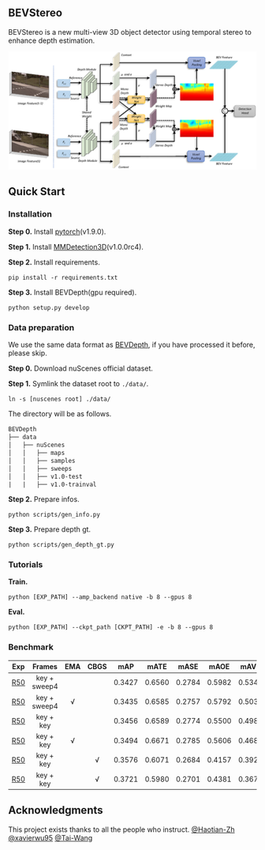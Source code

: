 ## BEVStereo
BEVStereo is a new multi-view 3D object detector using temporal stereo to enhance depth estimation.

<img src="assets/framework.png" width="1000" >

## Quick Start
### Installation
**Step 0.** Install [pytorch](https://pytorch.org/)(v1.9.0).

**Step 1.** Install [MMDetection3D](https://github.com/open-mmlab/mmdetection3d)(v1.0.0rc4).

**Step 2.** Install requirements.
```shell
pip install -r requirements.txt
```
**Step 3.** Install BEVDepth(gpu required).
```shell
python setup.py develop
```

### Data preparation
We use the same data format as [BEVDepth](https://github.com/Megvii-BaseDetection/BEVDepth), if you have processed it before, please skip.

**Step 0.** Download nuScenes official dataset.

**Step 1.** Symlink the dataset root to `./data/`.
```
ln -s [nuscenes root] ./data/
```
The directory will be as follows.
```
BEVDepth
├── data
│   ├── nuScenes
│   │   ├── maps
│   │   ├── samples
│   │   ├── sweeps
│   │   ├── v1.0-test
|   |   ├── v1.0-trainval
```
**Step 2.** Prepare infos.
```
python scripts/gen_info.py
```
**Step 3.** Prepare depth gt.
```
python scripts/gen_depth_gt.py
```

### Tutorials
**Train.**
```
python [EXP_PATH] --amp_backend native -b 8 --gpus 8
```
**Eval.**
```
python [EXP_PATH] --ckpt_path [CKPT_PATH] -e -b 8 --gpus 8
```
### Benchmark
|Exp| Frames |EMA| CBGS |mAP |mATE| mASE | mAOE |mAVE| mAAE | NDS | weights |
| ------ | :---: | :---: | :---: | :---: |:---:     |:---:  | :---: | :----: | :----: | :----: | :----: |
|[R50](exps/bev_stereo_lss_r50_256x704_128x128_24e_key4.py)|key + sweep4| | |0.3427| 0.6560 | 0.2784| 0.5982| 0.5347| 0.2228| 0.4423|[github](https://github.com/Megvii-BaseDetection/BEVStereo/releases/download/v0.0.2/bev_stereo_lss_r50_256x704_128x128_24e_key4.pth)|
|[R50](exps/bev_stereo_lss_r50_256x704_128x128_24e_key4.py)|key + sweep4|√| |0.3435|0.6585|0.2757|0.5792|0.5034|0.2163|0.4485|[github](https://github.com/Megvii-BaseDetection/BEVStereo/releases/download/v0.0.2/bev_stereo_lss_r50_256x704_128x128_24e_key4_ema.pth)|
|[R50](exps/bev_stereo_lss_r50_256x704_128x128_24e_2key.py)|key + key|| | 0.3456 | 0.6589 | 0.2774 | 0.5500 | 0.4980 | 0.2278 | 0.4516 | [github](https://github.com/Megvii-BaseDetection/BEVStereo/releases/download/v0.0.2/bev_stereo_lss_r50_256x704_128x128_24e_2key.pth)|
|[R50](exps/bev_stereo_lss_r50_256x704_128x128_24e_2key_ema.py)|key + key|√| | 0.3494 |  0.6671     |0.2785 | 0.5606 | 0.4686 | 0.2295 | 0.4543 | [github](https://github.com/Megvii-BaseDetection/BEVStereo/releases/download/v0.0.2/bev_stereo_lss_r50_256x704_128x128_24e_2key_ema.pth)|
|[R50](exps/bev_stereo_lss_r50_256x704_128x128_20e_cbgs_2key_da.py)|key + key| |√| 0.3576 | 0.6071 | 0.2684 | 0.4157 | 0.3928 | 0.2021 | 0.4902 | [github](https://github.com/Megvii-BaseDetection/BEVStereo/releases/download/v0.0.2/bev_stereo_lss_r50_256x704_128x128_20e_cbgs_2key_da.pth)|
|[R50](exps/bev_stereo_lss_r50_256x704_128x128_20e_cbgs_2key_da_ema.py)|key + key| |√| 0.3721 | 0.5980 |  0.2701 | 0.4381 | 0.3672 | 0.1898 | 0.4997 | [github](https://github.com/Megvii-BaseDetection/BEVStereo/releases/download/v0.0.2/bev_stereo_lss_r50_256x704_128x128_20e_cbgs_2key_da_ema.pth)|

## Acknowledgments
This project exists thanks to all the people who instruct.
[@Haotian-Zh](https://github.com/Tinyyyy) [@xavierwu95](https://github.com/xavierwu95) [@Tai-Wang](https://github.com/Tai-Wang)
